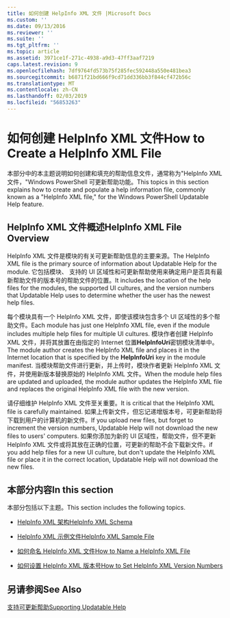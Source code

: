 ```yaml
---
title: 如何创建 HelpInfo XML 文件 |Microsoft Docs
ms.custom: ''
ms.date: 09/13/2016
ms.reviewer: ''
ms.suite: ''
ms.tgt_pltfrm: ''
ms.topic: article
ms.assetid: 3971ce1f-271c-4938-a9d3-47ff3aaf7219
caps.latest.revision: 9
ms.openlocfilehash: 7df9764fd573b75f285fec592448a550e481bea3
ms.sourcegitcommit: b6871f21bd666f9cd71dd336bb3f844cf472b56c
ms.translationtype: MT
ms.contentlocale: zh-CN
ms.lasthandoff: 02/03/2019
ms.locfileid: "56853263"
---
```

# <a name="how-to-create-a-helpinfo-xml-file"></a><span data-ttu-id="0e8f1-102">如何创建 HelpInfo XML 文件</span><span class="sxs-lookup"><span data-stu-id="0e8f1-102">How to Create a HelpInfo XML File</span></span>

<span data-ttu-id="0e8f1-103">本部分中的本主题说明如何创建和填充的帮助信息文件，通常称为"HelpInfo XML 文件，"Windows PowerShell 可更新帮助功能。</span><span class="sxs-lookup"><span data-stu-id="0e8f1-103">This topics in this section explains how to create and populate a help information file, commonly known as a "HelpInfo XML file," for the Windows PowerShell Updatable Help feature.</span></span>

## <a name="helpinfo-xml-file-overview"></a><span data-ttu-id="0e8f1-104">HelpInfo XML 文件概述</span><span class="sxs-lookup"><span data-stu-id="0e8f1-104">HelpInfo XML File Overview</span></span>

<span data-ttu-id="0e8f1-105">HelpInfo XML 文件是模块的有关可更新帮助信息的主要来源。</span><span class="sxs-lookup"><span data-stu-id="0e8f1-105">The HelpInfo XML file is the primary source of information about Updatable Help for the module.</span></span> <span data-ttu-id="0e8f1-106">它包括模块、 支持的 UI 区域性和可更新帮助使用来确定用户是否具有最新帮助文件的版本号的帮助文件的位置。</span><span class="sxs-lookup"><span data-stu-id="0e8f1-106">It includes the location of the help files for the modules, the supported UI cultures, and the version numbers that Updatable Help uses to determine whether the user has the newest help files.</span></span>

<span data-ttu-id="0e8f1-107">每个模块具有一个 HelpInfo XML 文件，即使该模块包含多个 UI 区域性的多个帮助文件。</span><span class="sxs-lookup"><span data-stu-id="0e8f1-107">Each module has just one HelpInfo XML file, even if the module includes multiple help files for multiple UI cultures.</span></span> <span data-ttu-id="0e8f1-108">模块作者创建 HelpInfo XML 文件，并将其放置在由指定的 Internet 位置**HelpInfoUri**密钥模块清单中。</span><span class="sxs-lookup"><span data-stu-id="0e8f1-108">The module author creates the HelpInfo XML file and places it in the Internet location that is specified by the **HelpInfoUri** key in the module manifest.</span></span> <span data-ttu-id="0e8f1-109">当模块帮助文件进行更新，并上传时，模块作者更新 HelpInfo XML 文件，并使用新版本替换原始的 HelpInfo XML 文件。</span><span class="sxs-lookup"><span data-stu-id="0e8f1-109">When the module help files are updated and uploaded, the module author updates the HelpInfo XML file and replaces the original HelpInfo XML file with the new version.</span></span>

<span data-ttu-id="0e8f1-110">请仔细维护 HelpInfo XML 文件至关重要。</span><span class="sxs-lookup"><span data-stu-id="0e8f1-110">It is critical that the HelpInfo XML file is carefully maintained.</span></span> <span data-ttu-id="0e8f1-111">如果上传新文件，但忘记递增版本号，可更新帮助将下载到用户的计算机的新文件。</span><span class="sxs-lookup"><span data-stu-id="0e8f1-111">If you upload new files, but forget to increment the version numbers, Updatable Help will not download the new files to users' computers.</span></span> <span data-ttu-id="0e8f1-112">如果你添加为新的 UI 区域性，帮助文件，但不更新 HelpInfo XML 文件或将其放在正确的位置，可更新的帮助不会下载新文件。</span><span class="sxs-lookup"><span data-stu-id="0e8f1-112">if you add help files for a new UI culture, but don't update the HelpInfo XML file or place it in the correct location, Updatable Help will not download the new files.</span></span>

## <a name="in-this-section"></a><span data-ttu-id="0e8f1-113">本部分内容</span><span class="sxs-lookup"><span data-stu-id="0e8f1-113">In this section</span></span>

<span data-ttu-id="0e8f1-114">本部分包括以下主题。</span><span class="sxs-lookup"><span data-stu-id="0e8f1-114">This section includes the following topics.</span></span>

- [<span data-ttu-id="0e8f1-115">HelpInfo XML 架构</span><span class="sxs-lookup"><span data-stu-id="0e8f1-115">HelpInfo XML Schema</span></span>](./helpinfo-xml-schema.md)

- [<span data-ttu-id="0e8f1-116">HelpInfo XML 示例文件</span><span class="sxs-lookup"><span data-stu-id="0e8f1-116">HelpInfo XML Sample File</span></span>](./helpinfo-xml-sample-file.md)

- [<span data-ttu-id="0e8f1-117">如何命名 HelpInfo XML 文件</span><span class="sxs-lookup"><span data-stu-id="0e8f1-117">How to Name a HelpInfo XML File</span></span>](./how-to-name-a-helpinfo-xml-file.md)

- [<span data-ttu-id="0e8f1-118">如何设置 HelpInfo XML 版本号</span><span class="sxs-lookup"><span data-stu-id="0e8f1-118">How to Set HelpInfo XML Version Numbers</span></span>](./how-to-set-helpinfo-xml-version-numbers.md)

## <a name="see-also"></a><span data-ttu-id="0e8f1-119">另请参阅</span><span class="sxs-lookup"><span data-stu-id="0e8f1-119">See Also</span></span>

[<span data-ttu-id="0e8f1-120">支持可更新帮助</span><span class="sxs-lookup"><span data-stu-id="0e8f1-120">Supporting Updatable Help</span></span>](./supporting-updatable-help.md)